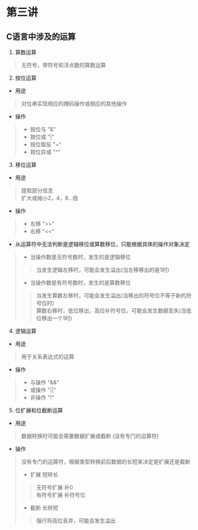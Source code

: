 # 第三讲    
## C语言中涉及的运算   
1. 算数运算   
> 无符号，带符号和浮点数的算数运算    

2. 按位运算    
* 用途   
> 对位串实现相应的掩码操作或相应的其他操作    

* 操作   
> - 按位与   "&"    
> - 按位或   "|"     
> - 按位取反 "~"  
> - 按位异或 "^"    

3. 移位运算   
* 用途   
> 提取部分信息   
> 扩大或缩小2，4，8...倍    

* 操作   
> - 左移 ">>"   
> - 右移 "<<"   

* 从运算符中无法判断是逻辑移位或算数移位，只能根据具体的操作对象决定     
> - 当操作数是无符号数时，发生的是逻辑移位     
> >  当发生逻辑左移时，可能会发生溢出(当左移移出的是1时)    
> - 当操作数是有符号数时，发生的是算数移位    
> > 当发生算数左移时，可能会发生溢出(当移出的符号位不等于新的符号位时)    
> > 算数右移时，低位移出，高位补符号位，可能会发生数据丢失(当低位移出一个1时)     

4. 逻辑运算    
* 用途  
> 用于关系表达式的运算   

* 操作  
> - 与操作   "&&"   
> - 或操作   "||"     
> - 非操作   "!"    

5. 位扩展和位截断运算   
* 用途  
> 数据转换时可能会需要数据扩展或截断  (没有专门的运算符)    

* 操作  
> 没有专门的运算符，根据类型转换前后数据的长短来决定是扩展还是截断     
> - 扩展 短转长     
> > 无符号扩展   补0   
> > 有符号扩展   补符号位     
> - 截断  长转短  
> > 强行将高位丢弃，可能会发生溢出    




